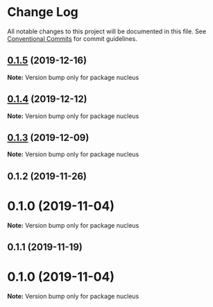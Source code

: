 # Change Log

All notable changes to this project will be documented in this file.
See [Conventional Commits](https://conventionalcommits.org) for commit guidelines.

## [0.1.5](https://github.com/freshdesk/nucleus/compare/nucleus@0.1.4...nucleus@0.1.5) (2019-12-16)

**Note:** Version bump only for package nucleus





## [0.1.4](https://github.com/freshdesk/nucleus/compare/nucleus@0.1.3...nucleus@0.1.4) (2019-12-12)

**Note:** Version bump only for package nucleus





## [0.1.3](https://github.com/freshdesk/nucleus/compare/nucleus@0.1.2...nucleus@0.1.3) (2019-12-09)

**Note:** Version bump only for package nucleus





## 0.1.2 (2019-11-26)



# 0.1.0 (2019-11-04)

**Note:** Version bump only for package nucleus





## 0.1.1 (2019-11-19)



# 0.1.0 (2019-11-04)

**Note:** Version bump only for package nucleus
